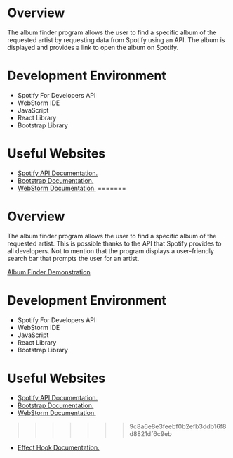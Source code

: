 # Overview

The album finder program allows the user to find a specific album of the requested artist by requesting data from Spotify using an API. The album is displayed and provides a link to open the album on Spotify.

# Development Environment

* Spotify For Developers API
* WebStorm IDE
* JavaScript
* React Library
* Bootstrap Library

# Useful Websites

* [Spotify API Documentation.](https://developer.spotify.com/documentation/web-api)
* [Bootstrap Documentation.](https://getbootstrap.com/docs/4.1/getting-started/introduction/)
* [WebStorm Documentation.](https://www.jetbrains.com/help/webstorm/getting-started-with-webstorm.html)
=======
# Overview

The album finder program allows the user to find a specific album of the requested artist. This is possible thanks to 
the API that Spotify provides to all developers. Not to mention that the program displays a user-friendly search bar
that prompts the user for an artist. 

[Album Finder Demonstration](https://www.youtube.com/watch?v=dnTlX1CR97o&ab_channel=FabianDiaz)

# Development Environment

* Spotify For Developers API
* WebStorm IDE
* JavaScript
* React Library
* Bootstrap Library

# Useful Websites

* [Spotify API Documentation.](https://developer.spotify.com/documentation/web-api)
* [Bootstrap Documentation.](https://getbootstrap.com/docs/4.1/getting-started/introduction/)
* [WebStorm Documentation.](https://www.jetbrains.com/help/webstorm/getting-started-with-webstorm.html)
>>>>>>> 9c8a6e8e3feebf0b2efb3ddb16f8d8821df6c9eb
* [Effect Hook Documentation.](https://legacy.reactjs.org/docs/hooks-effect.html)
